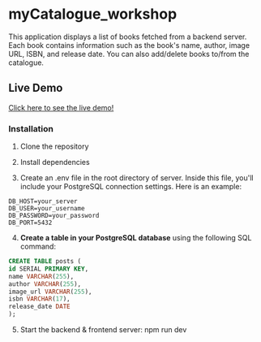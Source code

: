 # myCatalogue_workshop

This application displays a list of books fetched from a backend server. Each book contains information such as the book's name, author, image URL, ISBN, and release date. You can also add/delete books to/from the catalogue.

## Live Demo

[Click here to see the live demo!](https://resonant-begonia-262c93.netlify.app/)

### Installation

1. Clone the repository

2. Install dependencies

3. Create an .env file in the root directory of server. Inside this file, you'll include your PostgreSQL connection settings. Here is an example:

```
DB_HOST=your_server
DB_USER=your_username
DB_PASSWORD=your_password
DB_PORT=5432
```

4. **Create a table in your PostgreSQL database** using the following SQL command:

```sql
CREATE TABLE posts (
id SERIAL PRIMARY KEY,
name VARCHAR(255),
author VARCHAR(255),
image_url VARCHAR(255),
isbn VARCHAR(17),
release_date DATE
);
```

5. Start the backend & frontend server: npm run dev
